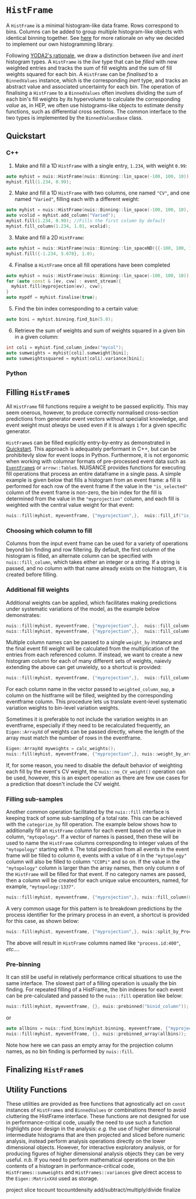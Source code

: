 # `HistFrame`

A `HistFrame` is a minimal histogram-like data frame. Rows correspond to bins. Columns can be added to group multiple histogram-like objects with identical binning together. See [here](../binning/README.md) for more rationale on why we decided to implement our own histogramming library.

Following [YODA2's rationale](https://scipost.org/10.21468/SciPostPhysCodeb.45), we draw a distinction between _live_ and _inert_ histogram types. A `HistFrame` is the _live_ type that can be _filled_ with new weighted entries and tracks the sum of fill weights and the sum of fill weights squared for each bin. A `HistFrame` can be _finalised_ to a `BinnedValues` instance, which is the corresponding _inert_ type, and tracks an abstract value and associated uncertainty for each bin. The operation of finalising a `HistFrame` to a `BinnedValues` often involves dividing the sum of each bin's fill weights by its hypervolume to calculate the corresponding _value_ as, in HEP, we often use histograms-like objects to estimate density functions, such as differential cross sections. The common interface to the two types is implemented by the `BinnedValuesBase` class.

## Quickstart

### C++

1) Make and fill a 1D `HistFrame` with a single entry, `1.234`, with weight `0.99`:

```c++
auto myhist = nuis::HistFrame(nuis::Binning::lin_space(-100, 100, 10));
myhist.fill(1.234, 0.99);
```

2) Make and fill a 1D `HistFrame` with two columns, one named `"CV"`, and one named `"Varied"`, filling each with a different weight:

```c++
auto myhist = nuis::HistFrame(nuis::Binning::lin_space(-100, 100, 10), "CV");
auto vcolid = myhist.add_column("Varied");
myhist.fill(1.234, 0.99); //Fills the first column by default
myhist.fill_column(1.234, 1.01, vcolid);
```

3) Make and fill a 2D `HistFrame`:

```c++
auto myhist = nuis::HistFrame(nuis::Binning::lin_spaceND({{-100, 100, 10},{0, 200, 50}}, {"x [xunits]", "y [yunits]"}), "CV", "dependent [units]");
myhist.fill({-1.234, 5.678}, 1.0);
```

4) Finalise a `HistFrame` once all fill operations have been completed

```c++
auto myhist = nuis::HistFrame(nuis::Binning::lin_space(-100, 100, 10));
for (auto const & [ev, cvw] : event_stream){
  myhist.fill(myprojection(ev), cvw);
}
auto mypdf = myhist.finalise(true);
```

5) Find the bin index corresponding to a certain value:

```c++
auto bini = myhist.binning.find_bin(5.0);

```

6) Retrieve the sum of weights and sum of weights squared in a given bin in a given column:

```c++
int coli = myhist.find_column_index("mycol");
auto sumweights = myhist[coli].sumweight[bini];
auto sumweightssquared = myhist[coli].variance[bini];
```

### Python

## Filling `HistFrame`s

All `HistFrame` fill functions require a weight to be passed explicitly. This may seem onerous, however, to produce correctly normalised cross-section predictions from generator event vectors without specialist knowledge, and event weight must *always* be used even if it is always `1` for a given specific generator.

`HistFrame`s can be filled explicitly entry-by-entry as demonstrated in [Quickstart](#quickstart). This approach is adequately performant in C++, but can be prohibitevly slow for event loops in Python. Furthermore, it is not ergonomic when working with columnar formats of pre-processed event data such as [`EventFrame`s](../eventframe/README.md) or `arrow::Table`s. NUISANCE provides functions for executing fill operations that process an entire dataframe in a single pass. A simple example is given below that fills a histogram from an event frame: a fill is performed for each row of the event frame if the value in the `"is_selected"` column of the event frame is non-zero, the bin index for the fill is determined from the value in the `"myprojection"` column, and each fill is weighted with the central value weight for that event:

```c++
nuis::fill(myhist, myeventframe, {"myprojection",},  nuis::fill_if("is_selected"));
```

### Choosing which column to fill

Columns from the input event frame can be used for a variety of operations beyond bin finding and row filtering. By default, the first column of the histogram is filled, an alternate column can be specified with `nuis::fill_column`, which takes either an integer or a string. If a string is passed, and no column with that name already exists on the histogram, it is created before filling. 

### Additional fill weights

Additional weights can be applied, which facilitates making predictions under systematic variations of the model, as the example below demonstrates:

```c++
nuis::fill(myhist, myeventframe, {"myprojection",},  nuis::fill_column(0), nuis::fill_if("is_selected"));
nuis::fill(myhist, myeventframe, {"myprojection",},  nuis::fill_column("varied"), nuis::fill_if("is_selected"), nuis::weight_by("variation_weight"));
```

Multiple column names can be passed to a single `weight_by` instance and the final event fill weight will be calculated from the multiplication of the entries from each referenced column. If instead, we want to create a new histogram column for each of many different sets of weights, naievly extending the above can get unwieldy, so a shortcut is provided:

```c++
nuis::fill(myhist, myeventframe, {"myprojection",},  nuis::fill_column(0), nuis::fill_if("is_selected"), nuis::weighted_column_map({"var1", "var2", "var3", ...}));
```

For each column name in the vector passed to `weighted_column_map`, a column on the histframe will be filled, weighted by the corresponding eventframe column. This procedure lets us translate event-level systematic variation weights to bin-level variation weights.

Sometimes it is preferable to not include the variation weights in an eventframe, especially if they need to be recalculated frequently, an `Eigen::ArrayXd` of weights can be passed directly, where the length of the array must match the number of rows in the eventframe.

```c++
Eigen::ArrayXd myweights = calc_weights();
nuis::fill(myhist, myeventframe, {"myprojection",}, nuis::weight_by_array(myweights));
```

If, for some reason, you need to disable the default behavior of weighting each fill by the event's CV weight, the `nuis::no_CV_weight()` operation can be used, however, this is an expert operation as there are few use cases for a prediction that doesn't include the CV weight.

### Filling sub-samples

Another common operation facilitated by the `nuis::fill` interface is keeping track of some sub-sampling of a total rate. This can be achieved with the `categorize_by` fill operation. The example below shows how to additionally fill an `HistFrame` column for each event based on the value in column, `"mytopology"`. If a vector of names is passed, then these will be used to name the `HistFrame` columns corresponding to integer values of the `"mytopology"` starting with `0`. The total prediction from all events in the event frame will be filled to column `0`, events with a value of `0` in the `"mytopology"` column will also be filled to column `"CC0Pi"` and so on. If the value in the `"mytopology"` column is larger than the array names, then only column `0` of the `HistFrame` will be filled for that event. If no category names are passed, then a column will be created for each unique value encounters, named, for example, `"mytopology:1337"`.

```c++
nuis::fill(myhist, myeventframe, {"myprojection",}, nuis::fill_column(0), nuis::categorize_by("mytopology", {"CC0Pi", "CC1Pi", "CCNPi", "NC"}));
```

A very common usage for this pattern is to breakdown predictions by the process identifier for the primary process in an event, a shortcut is provided for this case, as shown below:

```c++
nuis::fill(myhist, myeventframe, {"myprojection",}, nuis::split_by_ProcId());
```

The above will result in `HistFrame` columns named like `"process.id:400"`, _etc..._.

### Pre-binning

It can still be useful in relatively performance critical situations to use the same interface. The slowest part of a filling operation is usually the bin finding. For repeated filling of a HistFrame, the bin indexes for each event can be pre-calculated and passed to the `nuis::fill` operation like below:

```c++
nuis::fill(myhist, myeventframe, {}, nuis::prebinned("binid_column"));
```

or

```c++
auto allbins = nuis::find_bins(myhist.binning, myeventframe, {"myprojection",});
nuis::fill(myhist, myeventframe, {}, nuis::prebinned_array(allbins));
```

Note how here we can pass an empty array for the projection column names, as no bin finding is performed by `nuis::fill`.

## Finalizing `HistFrame`s

## Utility Functions

These utilities are provided as free functions that agnostically act on `const` instances of `HistFrames` and `BinnedValues` or combinations thereof to avoid cluttering the HistFrame interface. These functions are not designed for use in performance-critical code, usually the need to use such a function highlights poor design in the analysis: _e.g._ the use of higher dimensional intermediate histograms that are then projected and sliced before numeric analysis, instead perform analysis operations directly on the lower dimensional objects. However, for interactive exploratory analysis, or for producing figures of higher dimensional analysis objects they can be very useful. _n.b._ If you need to perform mathematical operations on the bin contents of a histogram in performance-critical code, `HistFrames::sumweights` and `HistFrames::variances` give direct access to the `Eigen::MatrixXXd` used as storage.


project
slice
tocount
tocountdensity
add/subtract/multiply/divide
finalize